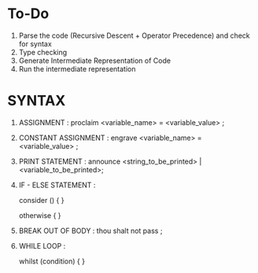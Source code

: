 
# To-Do

1. Parse the code (Recursive Descent + Operator Precedence) and check for syntax 
2. Type checking 
3. Generate Intermediate Representation of Code
4. Run the intermediate representation


# SYNTAX 

1. ASSIGNMENT :
    proclaim <variable_name> = <variable_value> ;

2. CONSTANT ASSIGNMENT :
    engrave <variable_name> = <variable_value> ; 

3. PRINT STATEMENT : 
    announce <string_to_be_printed> | <variable_to_be_printed>;

4. IF - ELSE STATEMENT :

    consider (<condition>) {
        <statements>
    }

    otherwise {
        <statements>
    }

5. BREAK OUT OF BODY : 
    thou shalt not pass ;

6. WHILE LOOP :

    whilst (condition) {
        <condition>
    }


